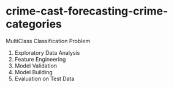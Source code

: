 # crime-cast-forecasting-crime-categories
MultiClass Classification Problem

1. Exploratory Data Analysis
2. Feature Engineering
3. Model Validation
4. Model Building
5. Evaluation on Test Data
